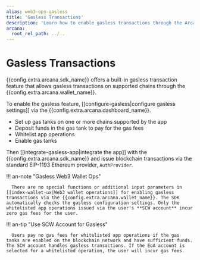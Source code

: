```yaml
---
alias: web3-ops-gasless
title: 'Gasless Transactions'
description: 'Learn how to enable gasless transactions through the Arcana wallet by using the built-in gasless feature of the Arcana Auth SDK.'
arcana:
  root_rel_path: ../..
---
```


# Gasless Transactions

{{config.extra.arcana.sdk_name}} offers a built-in gasless transaction feature that allows gasless transactions on supported chains through the {{config.extra.arcana.wallet_name}}. 

To enable the gasless feature, [[configure-gasless|configure gasless settings]] via the {{config.extra.arcana.dashboard_name}}. 

* Set up gas tanks on one or more chains supported by the app
* Deposit funds in the gas tank to pay for the gas fees
* Whitelist app operations 
* Enable gas tanks

Then [[integrate-gasless-app|integrate the app]] with the {{config.extra.arcana.sdk_name}} and issue blockchain transactions via the standard EIP-1193 Ethereum provider, `AuthProvider`. 

!!! an-note "Gasless Web3 Wallet Ops"

      There are no special functions or additional input parameters in [[index-wallet-ux|Web3 wallet operations]] for enabling gasless transactions via the {{config.extra.arcana.wallet_name}}. The SDK automatically checks the gasless configuration settings. Only the whitelisted app operations issued via the user's **SCW account** incur zero gas fees for the user.

!!! an-tip "Use SCW Account for Gasless" 
      
      Users pay no gas fees for whitelisted app operations if the gas tanks are enabled on the blockchain network and have sufficient funds. The SCW account handles gasless transactions. If the EoA account is selected for a whitelisted operation, the user will incur gas fees.